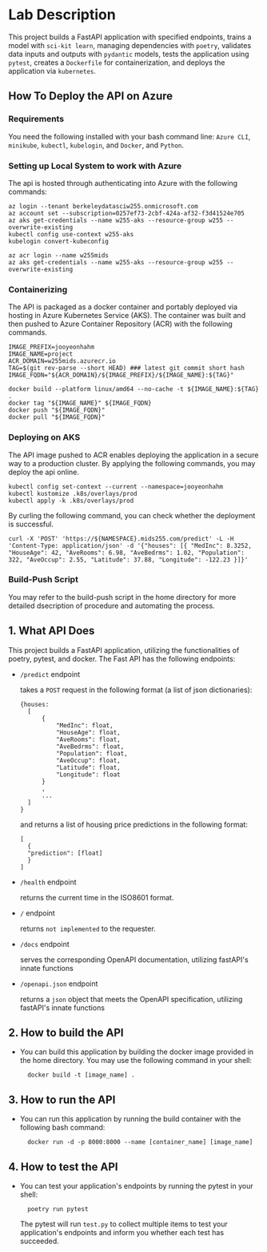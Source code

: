 # Lab Description
This project builds a FastAPI application with specified endpoints, trains a model with `sci-kit learn`, managing dependencies with `poetry`, validates data inputs and outputs with `pydantic` models, tests the application using `pytest`, creates a `Dockerfile` for containerization, and deploys the application via `kubernetes`.

## How To Deploy the API on Azure

### Requirements
You need the following installed with your bash command line: `Azure CLI`, `minikube`, `kubectl`, `kubelogin`, and `Docker`, and `Python`.

### Setting up Local System to work with Azure

The api is hosted through authenticating into Azure with the following commands:

```shell
az login --tenant berkeleydatasciw255.onmicrosoft.com
az account set --subscription=0257ef73-2cbf-424a-af32-f3d41524e705
az aks get-credentials --name w255-aks --resource-group w255 --overwrite-existing
kubectl config use-context w255-aks
kubelogin convert-kubeconfig

az acr login --name w255mids
az aks get-credentials --name w255-aks --resource-group w255 --overwrite-existing
```

### Containerizing  

The API is packaged as a docker container and portably deployed via hosting in Azure Kubernetes Service (AKS). The container was built and then pushed to Azure Container Repository (ACR) with the following commands. 

```shell
IMAGE_PREFIX=jooyeonhahm
IMAGE_NAME=project
ACR_DOMAIN=w255mids.azurecr.io
TAG=$(git rev-parse --short HEAD) ### latest git commit short hash
IMAGE_FQDN="${ACR_DOMAIN}/${IMAGE_PREFIX}/${IMAGE_NAME}:${TAG}"

docker build --platform linux/amd64 --no-cache -t ${IMAGE_NAME}:${TAG} .
docker tag "${IMAGE_NAME}" ${IMAGE_FQDN}
docker push "${IMAGE_FQDN}"
docker pull "${IMAGE_FQDN}"
```

### Deploying on AKS
The API image pushed to ACR enables deploying the application in a secure way to a production cluster. By applying the following commands, you may deploy the api online.

```shell
kubectl config set-context --current --namespace=jooyeonhahm
kubectl kustomize .k8s/overlays/prod
kubectl apply -k .k8s/overlays/prod
```

By curling the following command, you can check whether the deployment is successful.

```
curl -X 'POST' 'https://${NAMESPACE}.mids255.com/predict' -L -H 'Content-Type: application/json' -d '{"houses": [{ "MedInc": 8.3252, "HouseAge": 42, "AveRooms": 6.98, "AveBedrms": 1.02, "Population": 322, "AveOccup": 2.55, "Latitude": 37.88, "Longitude": -122.23 }]}'
```

### Build-Push Script

You may refer to the build-push script in the home directory for more detailed dsecription of procedure and automating the process.

## 1. What API Does

This project builds a FastAPI application, utilizing the functionalities of poetry, pytest, and docker. The Fast API has the following endpoints:

- `/predict` endpoint

    takes a `POST` request in the following format (a list of json dictionaries):  
        
      {houses:
        [
            {
                "MedInc": float,
                "HouseAge": float,
                "AveRooms": float,
                "AveBedrms": float,
                "Population": float,
                "AveOccup": float,
                "Latitude": float,
                "Longitude": float
            }
            ,
            ...
        ]  
      }

    and returns a list of housing price predictions in the following format:
        
      [
        {
        "prediction": [float]
        }
      ]  

- `/health` endpoint

    returns the current time in the ISO8601 format.

- `/` endpoint

    returns `not implemented` to the requester.
- `/docs` endpoint

    serves the corresponding OpenAPI documentation, utilizing fastAPI's innate functions
- `/openapi.json` endpoint

    returns a `json` object that meets the OpenAPI specification, utilizing fastAPI's innate functions


## 2. How to build the API

* You can build this application by building the docker image provided in the home directory. You may use the following command in your shell: 
        
        docker build -t [image_name] .
        

## 3. How to run the API

* You can run this application by running the build container with the following bash command:
        
        docker run -d -p 8000:8000 --name [container_name] [image_name]
        

## 4. How to test the API

* You can test your application's endpoints by running the pytest in your shell:
        
        poetry run pytest
        
    The pytest will run `test.py` to collect multiple items to test your application's endpoints and inform you whether each test has succeeded.
